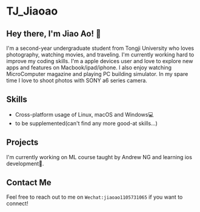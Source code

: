 # TJ_Jiaoao

## Hey there, I'm Jiao Ao! 👋
I'm a second-year undergraduate student from Tongji University who loves photography, watching movies, and traveling. I'm currently working hard to improve my coding skills. I'm a apple devices user and love to explore new apps and features on Macbook/ipad/iphone. I also enjoy watching MicroComputer magazine and playing PC building simulator. In my spare time I love to shoot photos with SONY a6 series camera.

## Skills
- Cross-platform usage of Linux, macOS and Windows💻
- to be supplemented(can't find any more good-at skills...)

## Projects
I'm currently working on ML course taught by Andrew NG and learning ios development📱.

## Contact Me
Feel free to reach out to me on `Wechat:jiaoao1105731065` if you want to connect!





